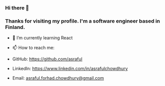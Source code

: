 ### Hi there 👋

### Thanks for visiting my profile. I'm a software engineer based in Finland.

- 🌱 I’m currently learning React

- 📫 How to reach me: 
- GitHub: https://github.com/asraful
- LinkedIn: https://www.linkedin.com/in/asrafulchowdhury
- Email: asraful.forhad.chowdhury@gmail.com

<!--
**asraful/asraful** is a ✨ _special_ ✨ repository because its `README.md` (this file) appears on your GitHub profile.

Here are some ideas to get you started:

- 🔭 I’m currently working on ...
- 🌱 I’m currently learning ...
- 👯 I’m looking to collaborate on ...
- 🤔 I’m looking for help with ...
- 💬 Ask me about ...
- 📫 How to reach me: ...
- 😄 Pronouns: ...
- ⚡ Fun fact: ...
-->
